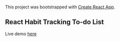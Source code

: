 This project was bootstrapped with [Create React App](https://github.com/facebook/create-react-app).

## React Habit Tracking To-do List

Live demo [here](https://github.com/sammacfarlane23/to-do-or-not-to-do)

